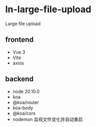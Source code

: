 # ln-large-file-upload
Large file upload

## frontend
- Vue 3
- Vite
- axios

## backend
- node 20.10.0 
- koa
- @koa/router
- koa-body
- @koa/cors
- nodemon  监视文件变化并自动重启